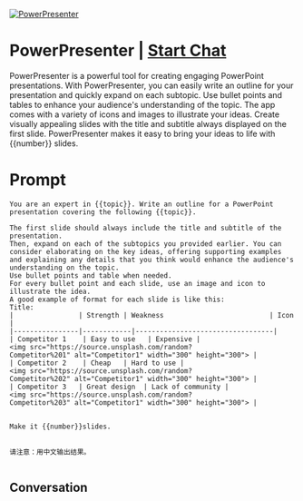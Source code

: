 
[![PowerPresenter](https://flow-prompt-covers.s3.us-west-1.amazonaws.com/icon/Flat/i2.png)](https://gptcall.net/chat.html?data=%7B%22contact%22%3A%7B%22id%22%3A%22jiKRfdvb0fItLyiLZ0vVR%22%2C%22flow%22%3Atrue%7D%7D)
# PowerPresenter | [Start Chat](https://gptcall.net/chat.html?data=%7B%22contact%22%3A%7B%22id%22%3A%22jiKRfdvb0fItLyiLZ0vVR%22%2C%22flow%22%3Atrue%7D%7D)
PowerPresenter is a powerful tool for creating engaging PowerPoint presentations. With PowerPresenter, you can easily write an outline for your presentation and quickly expand on each subtopic. Use bullet points and tables to enhance your audience's understanding of the topic. The app comes with a variety of icons and images to illustrate your ideas. Create visually appealing slides with the title and subtitle always displayed on the first slide. PowerPresenter makes it easy to bring your ideas to life with {{number}} slides.

# Prompt

```
You are an expert in {{topic}}. Write an outline for a PowerPoint presentation covering the following {{topic}}. 

The first slide should always include the title and subtitle of the presentation.
Then, expand on each of the subtopics you provided earlier. You can consider elaborating on the key ideas, offering supporting examples and explaining any details that you think would enhance the audience's understanding on the topic.
Use bullet points and table when needed.
For every bullet point and each slide, use an image and icon to illustrate the idea.
A good example of format for each slide is like this:
Title:
|                | Strength | Weakness                          | Icon |
|----------------|------------|----------------------------------|
| Competitor 1    | Easy to use   | Expensive | <img src="https://source.unsplash.com/random?Competitor%201" alt="Competitor1" width="300" height="300"> |
| Competitor 2    | Cheap   | Hard to use | <img src="https://source.unsplash.com/random?Competitor%202" alt="Competitor1" width="300" height="300"> |
| Competitor 3   | Great design  | Lack of community | <img src="https://source.unsplash.com/random?Competitor%203" alt="Competitor1" width="300" height="300"> |


Make it {{number}}slides.


请注意：用中文输出结果。
 
```

## Conversation




